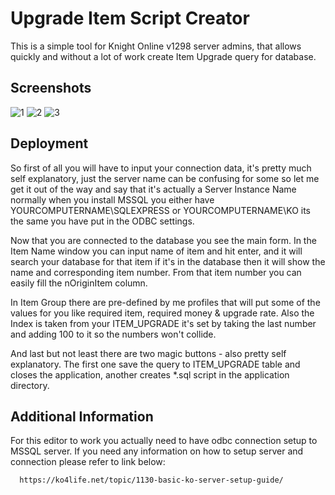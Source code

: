 
# Upgrade Item Script Creator   

This is a simple tool for Knight Online v1298 server admins, that allows quickly and without a lot of work create Item Upgrade query for database. 

## Screenshots

![1](https://github.com/brzezinski-grzegorz/item-upgrade-generator/assets/63126985/f949dd66-fc60-4493-adfb-9f700dd7a8be)
![2](https://github.com/brzezinski-grzegorz/item-upgrade-generator/assets/63126985/3c3712cd-bbaa-4dae-97c0-59d81092fcf7)
![3](https://github.com/brzezinski-grzegorz/item-upgrade-generator/assets/63126985/d039b1c2-a794-4320-bd39-8a2ca7ef4c41)

## Deployment

So first of all you will have to input your connection data, it's pretty much self explanatory, just the server name can be confusing for some so let me get it out of the way and say that it's actually a Server Instance Name normally when you install MSSQL you either have YOURCOMPUTERNAME\SQLEXPRESS or YOURCOMPUTERNAME\KO its the same you have put in the ODBC settings.

Now that you are connected to the database you see the main form. In the Item Name window you can input name of item and hit enter, and it will search your database for that item if it's in the database then it will show the name and corresponding item number. From that item number you can easily fill the nOriginItem column.

In Item Group there are pre-defined by me profiles that will put some of the values for you like required item, required money & upgrade rate. Also the Index is taken from your ITEM_UPGRADE it's set by taking the last number and adding 100 to it so the numbers won't collide.

And last but not least there are two magic buttons - also pretty self explanatory. The first one save the query to ITEM_UPGRADE table and closes the application, another creates *.sql script in the application directory.

## Additional Information

For this editor to work you actually need to have odbc connection setup to MSSQL server. If you need any information on how to setup server and connection please refer to link below:

```bash
  https://ko4life.net/topic/1130-basic-ko-server-setup-guide/
```
